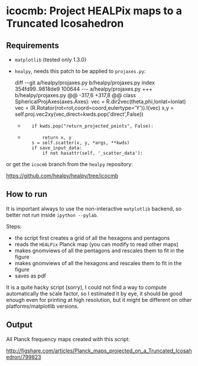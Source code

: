 icocmb: Project HEALPix maps to a Truncated Icosahedron
=======================================================

Requirements
------------

* `matplotlib` (tested only 1.3.0)
* `healpy`, needs this patch to be applied to `projaxes.py`:

    diff --git a/healpy/projaxes.py b/healpy/projaxes.py
    index 354fd99..9818de9 100644
    --- a/healpy/projaxes.py
    +++ b/healpy/projaxes.py
    @@ -317,6 +317,8 @@ class SphericalProjAxes(axes.Axes):
             vec = R.dir2vec(theta,phi,lonlat=lonlat)
             vec = (R.Rotator(rot=rot,coord=coord,eulertype='Y')).I(vec)
             x,y = self.proj.vec2xy(vec,direct=kwds.pop('direct',False))
    +        if kwds.pop("return_projected_points", False):
    +            return x, y
             s = self.scatter(x, y, *args, **kwds)
             if save_input_data:
                 if not hasattr(self, '_scatter_data'):

or get the `icocmb` branch from the `healpy` repository:

https://github.com/healpy/healpy/tree/icocmb

How to run
----------

It is important always to use the non-interactive `matplotlib` backend,
so better not run inside `ipython --pylab`.

Steps:

* the script first creates a grid of all the hexagons and pentagons
* reads the `HEALPix` Planck map (you can modify to read other maps)
* makes gnomviews of all the pentagons and rescales them to fit in the figure
* makes gnomviews of all the hexagons and rescales them to fit in the figure
* saves as pdf

It is a quite hacky script (sorry), I could not find a way to compute automatically
the scale factor, so I estimated it by eye, it should be good enough even
for printing at high resolution, but it might be different on other
platforms/matplotlib versions.

Output
------

All Planck frequency maps created with this script:

http://figshare.com/articles/Planck_maps_projected_on_a_Truncated_Icosahedron/799823
